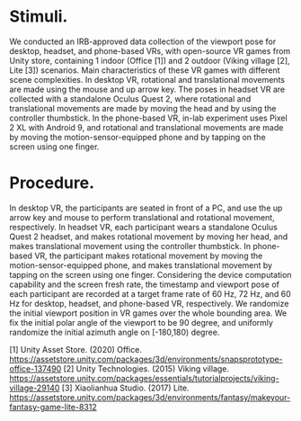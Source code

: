 # Stimuli. 

We conducted an IRB-approved data collection of the viewport pose for desktop, headset, and phone-based VRs, with open-source VR games from Unity store, containing 1 indoor (Office [1]) and 2 outdoor (Viking village [2], Lite [3]) scenarios. Main characteristics of these VR games with different scene complexities. In desktop VR, rotational and translational movements are made using the mouse and up arrow key. The poses in headset VR are collected with a standalone Oculus Quest 2, where rotational and translational movements are made by moving the head and by using the controller thumbstick. In the phone-based VR, in-lab experiment uses Pixel 2 XL with Android 9, and rotational and translational movements are made by moving the motion-sensor-equipped phone and by tapping on the screen using one finger.


# Procedure.

In desktop VR, the participants are seated in front of a PC, and use the up arrow key and mouse to perform translational and rotational movement, respectively. In headset VR, each participant wears a standalone Oculus Quest 2 headset, and makes rotational movement by moving her head, and makes translational movement using the  controller thumbstick. In phone-based VR, the participant makes rotational movement by moving the motion-sensor-equipped phone, and makes translational movement by tapping on the screen using one finger. Considering the device computation capability and the screen fresh rate, the timestamp and viewport pose of each participant are recorded at a target frame rate of 60 Hz, 72 Hz, and 60 Hz for desktop, headset, and phone-based VR, respectively. We randomize the initial viewport position in VR games over the whole bounding area. We fix the initial polar angle of the viewport to be 90 degree, and uniformly randomize the initial azimuth angle on [-180,180) degree.


[1] Unity Asset Store. (2020) Office. https://assetstore.unity.com/packages/3d/environments/snapsprototype-office-137490
[2] Unity Technologies. (2015) Viking village. https://assetstore.unity.com/packages/essentials/tutorialprojects/viking-village-29140
[3] Xiaolianhua Studio. (2017) Lite. https://assetstore.unity.com/packages/3d/environments/fantasy/makeyour-fantasy-game-lite-8312
